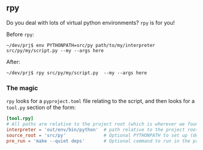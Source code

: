 ## rpy

Do you deal with lots of virtual python environments? `rpy` is for you!

Before `rpy`:

```
~/dev/prj$ env PYTHONPATH=src/py path/to/my/interpreter src/py/my/script.py --my --args here
```

After:

```
~/dev/prj$ rpy src/py/my/script.py  --my --args here
```

### The magic

`rpy` looks for a `pyproject.toml` file relating to the script, and then looks for a `tool.py` section of the form:

```toml
[tool.rpy]
# All paths are relative to the project root (which is wherever we found the pyproject.toml
interpreter = 'out/env/bin/python'  # path relative to the project root
source_root = 'src/py'              # Optional PYTHONPATH to set up (defaults to project root)
pre_run = 'make --quiet deps'       # Optional command to run in the project root first
```
